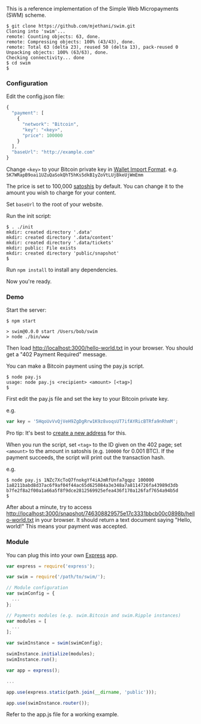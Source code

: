 This is a reference implementation of the Simple Web Micropayments (SWM) scheme.

```console
$ git clone https://github.com/mjethani/swim.git
Cloning into 'swim'...
remote: Counting objects: 63, done.
remote: Compressing objects: 100% (43/43), done.
remote: Total 63 (delta 23), reused 50 (delta 13), pack-reused 0
Unpacking objects: 100% (63/63), done.
Checking connectivity... done
$ cd swim
$ 
```

### Configuration

Edit the config.json file:

```javascript
{
  "payment": [
    {
      "network": "Bitcoin",
      "key": "<key>",
      "price": 100000
    }
  ],
  "baseUrl": "http://example.com"
}
```

Change `<key>` to your Bitcoin private key in [Wallet Import Format][1]. e.g. `5K7WRapB9oai1UZuQaSokQhT5hKs5dkB1yZoVtLUjBkeUjWmEmm`

The price is set to 100,000 [satoshis][2] by default. You can change it to the amount you wish to charge for your content.

Set `baseUrl` to the root of your website.

[1]:https://en.bitcoin.it/wiki/Wallet_import_format
[2]:https://en.bitcoin.it/wiki/Satoshi_(unit)

Run the init script:

```console
$ . ./init
mkdir: created directory '.data'
mkdir: created directory '.data/content'
mkdir: created directory '.data/tickets'
mkdir: public: File exists
mkdir: created directory 'public/snapshot'
$ 
```

Run `npm install` to install any dependencies.

Now you're ready.

### Demo

Start the server:

```console
$ npm start

> swim@0.0.0 start /Users/bob/swim
> node ./bin/www

```

Then load [http://localhost:3000/hello-world.txt](http://localhost:3000/hello-world.txt) in your browser. You should get a "402 Payment Required" message.

You can make a Bitcoin payment using the pay.js script.

```console
$ node pay.js
usage: node pay.js <recipient> <amount> [<tag>]
$ 
```

First edit the pay.js file and set the key to your Bitcoin private key.

e.g.

```javascript
var key = '5HqoUvVvQjVeH9ZgDgRrw1K9z8voqsUT7ifAYRicBTRfa9nRhmM';
```

Pro tip: It's best to [create a new address][4] for this.

[4]:https://www.bitaddress.org/bitaddress.org-v2.9.8-SHA256-2c5d16dbcde600147162172090d940fd9646981b7d751d9bddfc5ef383f89308.html

When you run the script, set `<tag>` to the ID given on the 402 page; set `<amount>` to the amount in satoshis (e.g. `100000` for 0.001 BTC). If the payment succeeds, the script will print out the transaction hash.

e.g.

```console
$ node pay.js 1NZc7XcToQ7fnokgYf4iAJmRfUnfa7gqpz 100000 1a8211babd8d37ac6f9af04f44ac65d625084a3e348a7a8114726fa43989d3db
b7fe2f8a2f00a1a66a5f8f9dce2812569925efea436f170a126faf7654a94b5d
$ 
```

After about a minute, try to access [http://localhost:3000/snapshot/746308829575e17c3331bbcb00c0898b/hello-world.txt](http://localhost:3000/snapshot/746308829575e17c3331bbcb00c0898b/hello-world.txt) in your browser. It should return a text document saying "Hello, world!" This means your payment was accepted.

### Module

You can plug this into your own [Express][3] app.

```javascript
var express = require('express');

var swim = require('/path/to/swim/');

// Module configuration
var swimConfig = {
  ...
};

// Payments modules (e.g. swim.Bitcoin and swim.Ripple instances)
var modules = [
  ...
];

var swimInstance = swim(swimConfig);

swimInstance.initialize(modules);
swimInstance.run();

var app = express();

...

app.use(express.static(path.join(__dirname, 'public')));

app.use(swimInstance.router());
```

Refer to the app.js file for a working example.

[3]:http://expressjs.com/
